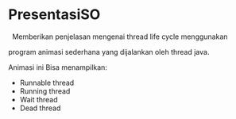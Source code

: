 # PresentasiSO

&nbsp;&nbsp;Memberikan penjelasan mengenai thread life cycle menggunakan
  
program animasi sederhana yang dijalankan oleh thread java.

Animasi ini Bisa menampilkan:
  - Runnable thread
  - Running thread
  - Wait thread
  - Dead thread
